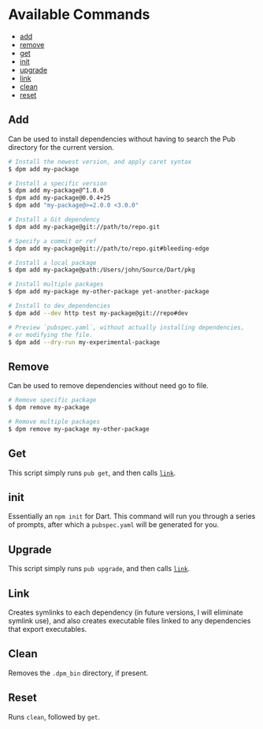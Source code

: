 # Available Commands
* [add](#add)
* [remove](#remove)
* [get](#get)
* [init](#init)
* [upgrade](#upgrade)
* [link](#link)
* [clean](#clean)
* [reset](#reset)

## Add
Can be used to install dependencies without having to search
the Pub directory for the current version.

```bash
# Install the newest version, and apply caret syntax
$ dpm add my-package

# Install a specific version
$ dpm add my-package@^1.0.0
$ dpm add my-package@0.0.4+25
$ dpm add "my-package@>=2.0.0 <3.0.0"

# Install a Git dependency
$ dpm add my-package@git://path/to/repo.git

# Specify a commit or ref
$ dpm add my-package@git://path/to/repo.git#bleeding-edge

# Install a local package
$ dpm add my-package@path:/Users/john/Source/Dart/pkg

# Install multiple packages
$ dpm add my-package my-other-package yet-another-package

# Install to dev_dependencies
$ dpm add --dev http test my-package@git://repo#dev

# Preview `pubspec.yaml`, without actually installing dependencies,
# or modifying the file.
$ dpm add --dry-run my-experimental-package
```

## Remove
Can be used to remove dependencies without need go to file.

```bash
# Remove specific package 
$ dpm remove my-package 

# Remove multiple packages
$ dpm remove my-package my-other-package
```
## Get
This script simply runs `pub get`, and then calls [`link`](#link).

## init
Essentially an `npm init` for Dart. This command will
run you through a series of prompts, after which a `pubspec.yaml`
will be generated for you.

## Upgrade
This script simply runs `pub upgrade`, and then calls [`link`](#link).

## Link
Creates symlinks to each dependency (in future versions, I
will eliminate symlink use), and also creates executable files
linked to any dependencies that export executables.

## Clean
Removes the `.dpm_bin` directory, if present.

## Reset
Runs `clean`, followed by `get`.
